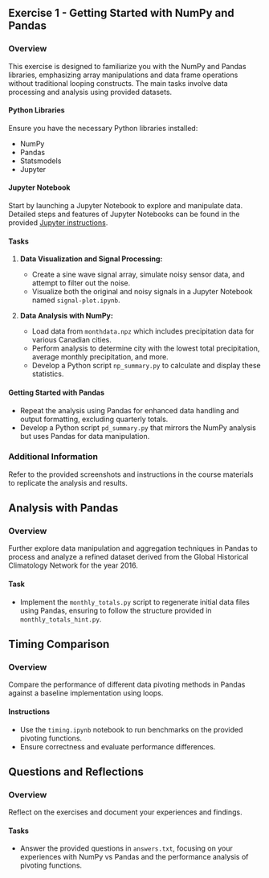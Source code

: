 ## Exercise 1 - Getting Started with NumPy and Pandas

### Overview

This exercise is designed to familiarize you with the NumPy and Pandas libraries, emphasizing array manipulations and data frame operations without traditional looping constructs. The main tasks involve data processing and analysis using provided datasets.

#### Python Libraries
Ensure you have the necessary Python libraries installed:
- NumPy
- Pandas
- Statsmodels
- Jupyter

#### Jupyter Notebook
Start by launching a Jupyter Notebook to explore and manipulate data. Detailed steps and features of Jupyter Notebooks can be found in the provided [Jupyter instructions](URL-to-Jupyter-instructions).

#### Tasks
1. **Data Visualization and Signal Processing:**
   - Create a sine wave signal array, simulate noisy sensor data, and attempt to filter out the noise.
   - Visualize both the original and noisy signals in a Jupyter Notebook named `signal-plot.ipynb`.

2. **Data Analysis with NumPy:**
   - Load data from `monthdata.npz` which includes precipitation data for various Canadian cities.
   - Perform analysis to determine city with the lowest total precipitation, average monthly precipitation, and more.
   - Develop a Python script `np_summary.py` to calculate and display these statistics.

#### Getting Started with Pandas
- Repeat the analysis using Pandas for enhanced data handling and output formatting, excluding quarterly totals.
- Develop a Python script `pd_summary.py` that mirrors the NumPy analysis but uses Pandas for data manipulation.

### Additional Information
Refer to the provided screenshots and instructions in the course materials to replicate the analysis and results.

## Analysis with Pandas

### Overview
Further explore data manipulation and aggregation techniques in Pandas to process and analyze a refined dataset derived from the Global Historical Climatology Network for the year 2016.

#### Task
- Implement the `monthly_totals.py` script to regenerate initial data files using Pandas, ensuring to follow the structure provided in `monthly_totals_hint.py`.

## Timing Comparison

### Overview
Compare the performance of different data pivoting methods in Pandas against a baseline implementation using loops.

#### Instructions
- Use the `timing.ipynb` notebook to run benchmarks on the provided pivoting functions.
- Ensure correctness and evaluate performance differences.

## Questions and Reflections

### Overview
Reflect on the exercises and document your experiences and findings.

#### Tasks
- Answer the provided questions in `answers.txt`, focusing on your experiences with NumPy vs Pandas and the performance analysis of pivoting functions.

